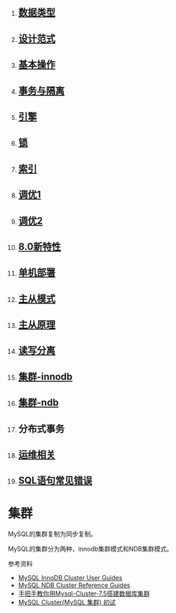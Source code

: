 1. ## [数据类型](chapter02.md)
1. ## [设计范式](chapter03.md)
1. ## [基本操作](chapter04.md)
1. ## [事务与隔离](chapter05.md)
1. ## [引擎](chapter06.md)
1. ## [锁](chapter07.md)
1. ## [索引](chapter08.md)
1. ## [调优1](optimization-01.md)
1. ## [调优2](optimization-02.md)
1. ## [8.0新特性](chapter10.md)
1. ## [单机部署](deploy-standalone.md)
1. ## [主从模式](deploy-master-slave.md)
1. ## [主从原理](deploy-master-slave-concept.md)
1. ## [读写分离](../../jdbc/mybatis/03-read-write.md)
1. ## [集群-innodb](deploy-cluster-innodb.md)
1. ## [集群-ndb](deploy-cluster-ndb.md)
1. ## 分布式事务
1. ## [运维相关](op.md)
1. ## [SQL语句常见错误](sql-optimization.md)




# 集群

MySQL的集群复制为同步复制。

MySQL的集群分为两种，innodb集群模式和NDB集群模式。

参考资料

* [MySQL InnoDB Cluster User Guides](https://dev.mysql.com/doc/refman/8.0/en/mysql-innodb-cluster-userguide.html)
* [MySQL NDB Cluster Reference Guides](https://dev.mysql.com/doc/index-cluster.html)
* [手把手教你用Mysql-Cluster-7.5搭建数据库集群](https://www.cnblogs.com/linkstar/p/6510713.html)
* [MySQL Cluster\(MySQL 集群\) 初试](http://imysql.cn/node/96)



